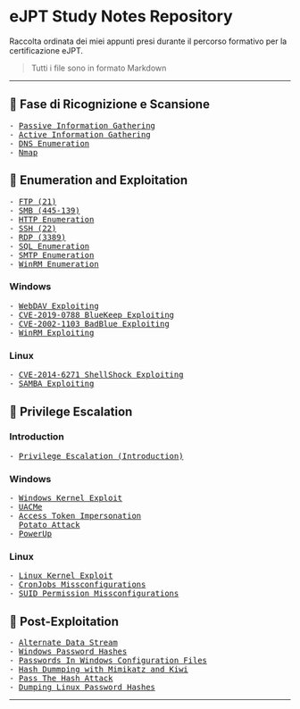# eJPT Study Notes Repository

Raccolta ordinata dei miei appunti presi durante il percorso formativo per la certificazione eJPT.
> Tutti i file sono in formato Markdown

---

## 🧭 Fase di Ricognizione e Scansione
<pre>
- <a href="https://github.com/Gigidotexe/Penetration_Test_notes/blob/main/Passive%20Information%20Gathering.md">Passive Information Gathering</a>
- <a href="https://github.com/Gigidotexe/Penetration_Test_notes/blob/main/Active%20Information%20Gathering.md">Active Information Gathering</a>
- <a href="https://github.com/Gigidotexe/Penetration_Test_notes/blob/main/DNS%20Emumeration.md">DNS Enumeration</a>
- <a href="https://github.com/Gigidotexe/Penetration_Test_notes/blob/main/Nmap.md">Nmap</a>
</pre>

## 🧾 Enumeration and Exploitation
<pre>
- <a href="https://github.com/Gigidotexe/Penetration_Test_notes/blob/main/FTP%20(21).md">FTP (21)</a>
- <a href="https://github.com/Gigidotexe/Penetration_Test_notes/blob/main/SMB%20(445-139).md">SMB (445-139)</a>
- <a href="https://github.com/Gigidotexe/Penetration_Test_notes/blob/main/HTTP%20Enumeration.md">HTTP Enumeration</a> 
- <a href="https://github.com/Gigidotexe/Penetration_Test_notes/blob/main/SSH%20(22).md">SSH (22)</a>
- <a href="https://github.com/Gigidotexe/Penetration_Test_notes/blob/main/RDP%20(3389).md">RDP (3389)</a> 
- <a href="https://github.com/Gigidotexe/Penetration_Test_notes/blob/main/SQL%20Enumeration.md">SQL Enumeration</a> 
- <a href="https://github.com/Gigidotexe/Penetration_Test_notes/blob/main/SMTP%20Enumeration.md">SMTP Enumeration</a> 
- <a href="https://github.com/Gigidotexe/Penetration_Test_notes/blob/main/WinRM%20Enumeration.md">WinRM Enumeration</a>
</pre>

### Windows
<pre>
- <a href="https://github.com/Gigidotexe/Penetration_Test_notes/blob/main/IIS%20WebDAV%20Exploiting.md">WebDAV Exploiting</a>  
- <a href="https://github.com/Gigidotexe/Penetration_Test_notes/blob/main/CVE-2019-0788%20BlueKeep%20Exploiting.md">CVE-2019-0788 BlueKeep Exploiting</a>
- <a href="https://github.com/Gigidotexe/Penetration_Test_notes/blob/main/CVE-2002-1103%20BadBlue%20Exploiting.md">CVE-2002-1103 BadBlue Exploiting</a>
- <a href="https://github.com/Gigidotexe/Penetration_Test_notes/blob/main/WinRM%20CrackMap%20Exploiting.md">WinRM Exploiting</a>
</pre>

### Linux
<pre>
- <a href="https://github.com/Gigidotexe/Penetration_Test_notes/blob/main/CVE-2014-6271%20ShellShock.md">CVE-2014-6271 ShellShock Exploiting</a>
- <a href="https://github.com/Gigidotexe/Penetration_Test_notes/blob/main/SAMBA%20Exploiting.md">SAMBA Exploiting</a>
</pre>


## 🧬 Privilege Escalation
### Introduction
<pre>
- <a href="https://github.com/Gigidotexe/Penetration_Test_notes/blob/main/Privilege%20Escalation%20(Introduction).md">Privilege Escalation (Introduction)</a>
</pre>
### Windows
<pre>
- <a href="https://github.com/Gigidotexe/Penetration_Test_notes/blob/main/Windows%20Kernel%20Exploit.md">Windows Kernel Exploit</a> 
- <a href="https://github.com/Gigidotexe/Penetration_Test_notes/blob/main/UACMe.md">UACMe</a>  
- <a href="https://github.com/Gigidotexe/Penetration_Test_notes/blob/main/Access%20Token%20Impersonation.md">Access Token Impersonation</a>
  <a href="https://github.com/Gigidotexe/Penetration_Test_notes/blob/main/Potato%20Attack.md">Potato Attack</a>
- <a href="https://github.com/Gigidotexe/Penetration_Test_notes/blob/main/PowerUp.md">PowerUp</a>
</pre>

### Linux
<pre>
- <a href="https://github.com/Gigidotexe/Penetration_Test_notes/blob/main/Linux%20Kernel%20Exploits%20(CVE-2016-5195%20Dirty%20COW).md">Linux Kernel Exploit</a>
- <a href="https://github.com/Gigidotexe/Penetration_Test_notes/blob/main/CronJobs%20Missconfigurations.md">CronJobs Missconfigurations</a>
- <a href="https://github.com/Gigidotexe/Penetration_Test_notes/blob/main/SUID%20Permissions%20Missconfigurations.md">SUID Permission Missconfigurations</a>
</pre>


## 🧰 Post-Exploitation
<pre>
- <a href="https://github.com/Gigidotexe/Penetration_Test_notes/blob/main/Alternate%20Data%20Stream.md">Alternate Data Stream</a> 
- <a href="https://github.com/Gigidotexe/Penetration_Test_notes/blob/main/Windows%20Password%20Hashes.md">Windows Password Hashes</a> 
- <a href="https://github.com/Gigidotexe/Penetration_Test_notes/blob/main/Searching%20For%20Passwords%20In%20Windows%20Configuration%20Files.md">Passwords In Windows Configuration Files</a>
- <a href="https://github.com/Gigidotexe/Penetration_Test_notes/blob/main/Hash%20Dumping%20with%20Mimikatz%20and%20Kiwi.md">Hash Dummping with Mimikatz and Kiwi</a>
- <a href="https://github.com/Gigidotexe/Penetration_Test_notes/blob/main/PassTheHashAttack.md">Pass The Hash Attack</a>
- <a href="https://github.com/Gigidotexe/Penetration_Test_notes/blob/main/Dumping%20Linux%20Password%20Hashes.md">Dumping Linux Password Hashes</a>
</pre>
---
